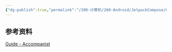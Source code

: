 ```yaml
---
{"dg-publish":true,"permalink":"/200-计算机/260-Android/JetpackCompose/Compose权限/","tags":["TODO","JetpackCompose/权限"],"noteIcon":""}
---
```





## 参考资料
[Guide - Accompanist](https://google.github.io/accompanist/permissions/)